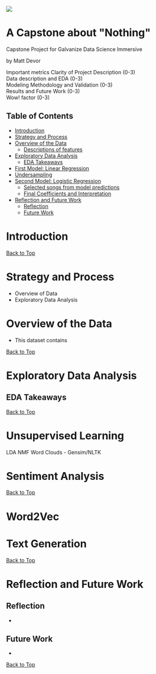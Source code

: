 ![](images/header.jpg)
# A Capstone about "Nothing"
Capstone Project for Galvanize Data Science Immersive 

by Matt Devor

Important metrics
Clarity of Project Description (0-3)    
Data description and EDA (0-3)    
Modeling Methodology and Validation (0-3)    
Results and Future Work (0-3)   
Wow! factor (0-3)

## Table of Contents
- [Introduction](#introduction)
- [Strategy and Process](#strategy-and-process)
- [Overview of the Data](#overview-of-the-data)
    + [Descriptions of features](#descriptions-of-the-13-unique-numerical-attributes-for-each-song)
- [Exploratory Data Analysis](#exploratory-data-analysis)
  * [EDA Takeaways](#eda-takeaways)
- [First Model: Linear Regression](#first-model--linear-regression)
- [Undersampling](#undersampling)
- [Second Model: Logistic Regression](#second-model--logistic-regression)
  * [Selected songs from model predictions](#selected-songs-from-model-predictions)
  * [Final Coefficients and Interpretation](#final-coefficients-and-interpretation)
- [Reflection and Future Work](#reflection-and-future-work)
  * [Reflection](#reflection)
  * [Future Work](#future-work)


# Introduction


[Back to Top](#Table-of-Contents)

# Strategy and Process
- Overview of Data
- Exploratory Data Analysis


# Overview of the Data
- This dataset contains


[Back to Top](#Table-of-Contents)

# Exploratory Data Analysis



## EDA Takeaways


[Back to Top](#Table-of-Contents)

# Unsupervised Learning
LDA
NMF
Word Clouds - Gensim/NLTK

# Sentiment Analysis

[Back to Top](#Table-of-Contents)

# Word2Vec

# Text Generation


[Back to Top](#Table-of-Contents)

# Reflection and Future Work
## Reflection
- 

## Future Work
- 

[Back to Top](#Table-of-Contents)